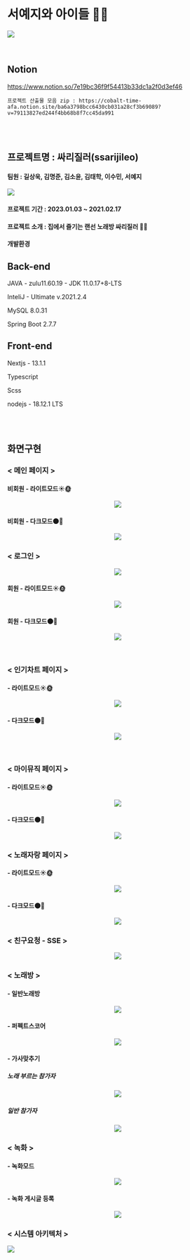 # 서예지와 아이들 👩‍💻

<p>
<img src='https://user-images.githubusercontent.com/55950992/216389512-d0db4776-f7e7-4e68-b8f8-e52b85878618.png' />
</p>
<br />

## Notion

https://www.notion.so/7e19bc36f9f54413b33dc1a2f0d3ef46

```
프로젝트 산출물 모음 zip : https://cobalt-time-afa.notion.site/ba6a3798bcc6430cb031a28cf3b69089?v=79113827ed244f4bb68b8f7cc45da991
```

<br />
<br />

## 프로젝트명 : 싸리질러(ssarijileo)

#### 팀원 : 길상욱, 김명준, 김소윤, 김태학, 이수민, 서예지
<img src="https://user-images.githubusercontent.com/55950992/219535571-833aecf5-1a45-45c6-8758-257c665ece17.png">

#### 프로젝트 기간 : 2023.01.03 ~ 2021.02.17

#### 프로젝트 소개 : 집에서 즐기는 랜선 노래방 싸리질러 🎤🎵

#### 개발환경
## Back-end


JAVA - zulu11.60.19 - JDK 11.0.17+8-LTS

InteliJ - Ultimate v.2021.2.4

MySQL 8.0.31

Spring Boot 2.7.7

## Front-end


Nextjs - 13.1.1

Typescript

Scss

nodejs - 18.12.1 LTS

<br />
<br />

## 화면구현

### < 메인 페이지 >

#### 비회원 - 라이트모드☀️🌞
<p align="center">
  <img src="https://user-images.githubusercontent.com/55950992/219533838-17b21033-3837-4049-af8c-7682f2d81cea.gif">
</p>

#### 비회원 - 다크모드🌑🌚
<p align="center">
  <img src="https://user-images.githubusercontent.com/55950992/219533957-79a6e131-8320-4421-b006-0be711d980de.gif">
</p>

### < 로그인 >

<p align="center">
  <img src="https://user-images.githubusercontent.com/55950992/219534110-6d4cf474-060d-4e54-be1d-0160374ad18b.gif">
</p>

####  회원 - 라이트모드☀️🌞

<p align="center">
  <img src="https://user-images.githubusercontent.com/55950992/219534025-9b0a027e-4993-4010-93b1-e71c56da6ca5.gif">
</p>

#### 회원 - 다크모드🌑🌚

<p align="center">
  <img src="https://user-images.githubusercontent.com/55950992/219534029-ea585ec5-808f-40a6-8a0e-a3b2a01e9184.gif">
</p>

<br />

### < 인기차트 페이지 >

#### - 라이트모드☀️🌞

<p align="center">
  <img src="https://user-images.githubusercontent.com/55950992/219534098-b23d00c2-82f8-4ccb-98c2-2c6a4672d260.gif">
</p>

#### - 다크모드🌑🌚

<p align="center">
  <img src="https://user-images.githubusercontent.com/55950992/219534101-9eacd787-09be-4741-ae5b-2adb2b51a420.gif">
</p>

<br />

### < 마이뮤직 페이지 >

#### - 라이트모드☀️🌞

<p align="center">
  <img src="https://user-images.githubusercontent.com/55950992/219534341-0830ed77-32c8-4426-9a45-9ce69192ae56.gif">
</p>

#### - 다크모드🌑🌚

<p align="center">
  <img src="https://user-images.githubusercontent.com/55950992/219534345-bb810e2c-45df-43fd-b24f-b86ea96440d9.gif">
</p>

### < 노래자랑 페이지 >

#### - 라이트모드☀️🌞

<p align="center">
  <img src="https://user-images.githubusercontent.com/55950992/219534382-6b79517e-8d5b-40ba-ae81-9f5da6aaa190.gif">
</p>

#### - 다크모드🌑🌚

<p align="center">
  <img src="https://user-images.githubusercontent.com/55950992/219534386-e50d0420-d95b-4ca7-91f5-758663c74494.gif">
</p>


### < 친구요청 - SSE >


<p align="center">
  <img src="https://user-images.githubusercontent.com/55950992/219534393-595d86b1-9219-4a88-ba88-546f490e0af0.gif">
</p>


### < 노래방 >

#### - 일반노래방


<p align="center">
  <img src="https://user-images.githubusercontent.com/55950992/219534436-73577225-1161-4421-b7a5-aa2fc0d99ad6.gif">
</p>

#### - 퍼펙트스코어


<p align="center">
  <img src="https://user-images.githubusercontent.com/55950992/219534463-fc855d43-8253-432e-9fed-bacab45c2c90.gif">
</p>

#### - 가사맞추기

##### 노래 부르는 참가자

<p align="center">
  <img src="https://user-images.githubusercontent.com/55950992/219534477-a05620c8-e1b8-47b2-845b-04aa3920f892.gif">
</p>

##### 일반 참가자

<p align="center">
  <img src="https://user-images.githubusercontent.com/55950992/219557464-c698668a-2d52-4ea3-a518-a3746f07c447.gif">
</p>

### < 녹화 >

#### - 녹화모드

<p align="center">
  <img src="https://user-images.githubusercontent.com/55950992/219534508-260651ca-ced5-43ed-9a87-067a9811469f.gif">
</p>

#### - 녹화 게시글 등록

<p align="center">
  <img src="https://user-images.githubusercontent.com/55950992/219534514-864e24c0-9f7b-479f-ae26-feaeeaca7316.gif">
</p>


### < 시스템 아키텍처 >

<img src="https://user-images.githubusercontent.com/55950992/219535827-12579630-be55-409f-b550-fab1ec591e51.png">
